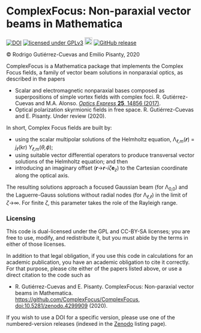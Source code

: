 ComplexFocus: Non-paraxial vector beams in Mathematica
======================================================


[![DOI](https://zenodo.org/badge/DOI/10.5281/zenodo.4299910.svg)](https://doi.org/10.5281/zenodo.4299910)
[![licensed under GPLv3](https://img.shields.io/badge/License-GPLv3-blue.svg)](https://www.gnu.org/licenses/gpl-3.0.en.html)
[<img src="https://licensebuttons.net/l/by-sa/3.0/88x31.png" title="licensed under CC BY-SA" height="20">](https://creativecommons.org/licenses/by-sa/4.0)
[![GitHub release](https://img.shields.io/github/v/release/ComplexFocus/ComplexFocus.svg)](https://github.com/ComplexFocus/ComplexFocus/releases/)

© Rodrigo Gutiérrez-Cuevas and Emilio Pisanty, 2020

ComplexFocus is a Mathematica package that implements the Complex Focus fields, a family of vector beam solutions in nonparaxial optics, as described in the papers

 - Scalar and electromagnetic nonparaxial bases composed as superpositions of simple vortex fields with complex foci. R. Gutiérrez-Cuevas and M.A. Alonso. [*Optics Express* **25**, 14856 (2017)](https://doi.org/10.1364/OE.25.014856).
 - Optical polarization skyrmionic fields in free space. R. Gutiérrez-Cuevas and E. Pisanty. Under review (2020).


In short, Complex Focus fields are built by:

 - using the scalar multipolar solutions of the Helmholtz equation, Λ<sub>*ℓ,m*</sub>(***r***) = *j*<sub>*ℓ*</sub>(kr) *Y*<sub>*ℓ,m*</sub>(*θ,ϕ*);
 - using suitable vector differential operators to produce transversal vector solutions of the Helmholtz equation; and then
 - introducing an imaginary offset (***r***→***r***-*iζ***e**<sub>*z*</sub>) to the Cartesian coordinate along the optical axis.

The resulting solutions approach a focused Gaussian beam (for Λ<sub>0,0</sub>) and the Laguerre-Gauss solutions without radial nodes (for Λ<sub>*ℓ,ℓ*</sub>) in the limit of *ζ*→∞. For finite *ζ*, this parameter takes the role of the Rayleigh range.
 

### Licensing

This code is dual-licensed under the GPL and CC-BY-SA licenses; you are free to use, modify, and redistribute it, but you must abide by the terms in either of those licenses.

In addition to that legal obligation, if you use this code in calculations for an academic publication, you have an academic obligation to cite it correctly. For that purpose, please cite either of the papers listed above, or use a direct citation to the code such as

 - R. Gutiérrez-Cuevas and E. Pisanty. ComplexFocus: Non-paraxial vector beams in Mathematica. https://github.com/ComplexFocus/ComplexFocus, [doi:10.5281/zenodo.4299909](https://doi.org/10.5281/zenodo.4299909) (2020).

If you wish to use a DOI for a specific version, please use one of the numbered-version releases (indexed in the [Zenodo](https://doi.org/10.5281/zenodo.4299909) listing page).
